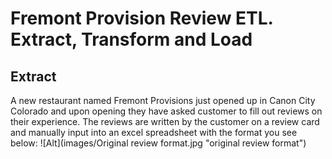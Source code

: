 # Fremont Provision Review ETL. Extract, Transform and Load
## Extract
A new restaurant named Fremont Provisions just opened up in Canon City Colorado and upon opening they have asked customer to fill out reviews on their experience. The reviews are written by the customer on a review card and manually input into an excel spreadsheet with the format you see below:
![Alt](images/Original review format.jpg  "original review format")

